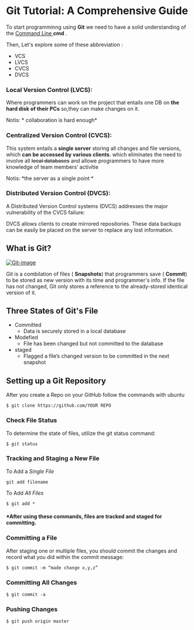 # Git Tutorial: A Comprehensive Guide

To start programminng using __Git__ we need to have a solid understanding of the [Command Line ](https://github.com/adam-p/markdown-here/wiki/Markdown-Cheatsheet)__cmd__ .

Then, 
Let's explore some of these abbreviation :
+ VCS
+ LVCS
+ CVCS
+ DVCS


### Local Version Control (LVCS):
Where programmers can work on the project that entails one DB on **the hard disk of their PCs** so,they can make changes on it.

Notis: * collaboration is hard enough*

### Centralized Version Control (CVCS):

This system entails a **single server** storing all changes and file versions, which **can be accessed by various clients**.
which eliminates the need to involve all ~~local databases~~ and allowe programmers to have more knowledge of team members’ activitie


Notis: *the server as a single point *


### Distributed Version Control (DVCS):
A Distributed Version Control systems (DVCS) addresses the major vulnerability of the CVCS failure:

DVCS allows clients to create mirrored repositories. These data backups can be easily be placed on the server to replace any lost information.

## What is Git?

[![Git-image](https://cdn-media-1.freecodecamp.org/images/VQhi-KgyeBh6jegrDc2zaLOGxsBWq0Bw5dNq)](https://git-scm.com/about)


Git is a combilation of files ( __Snapshots__) that programmers save ( __Commit__) to be stored as new version with its time and programmer's info. 
If the file has not changed, Git only stores a reference to the already-stored identical version of it.


## Three States of Git's File
+ Committed
    -  Data is securely stored in a local database
+ Modefied
    - File has been changed but not committed to the database
+ staged
    - Flagged a file’s changed version to be committed in the next snapshot

## Setting up a Git Repository
 After  you create a Repo on your GitHub follow the commands with ubuntu
 
``` Git
$ git clone https://github.com/YOUR REPO

```

### Check File Status
To determine the state of files, utilize the git status command:
``` Git
$ git status

```

### Tracking and Staging a New File
To Add a  *Single File*
``` Git
git add filename

```

To Add *All Files*
``` Git
$ git add *

```


#### *After using these commands, files are tracked and staged for committing.



### Committing a File
After staging one or multiple files, you should commit the changes and record what you did within the commit message:
``` Git
$ git commit -m “made change x,y,z”

```

### Committing All Changes
``` Git
$ git commit -a

```
### Pushing Changes

``` Git
$ git push origin master

```





